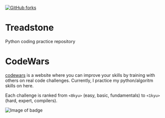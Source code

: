 [![GitHub forks](https://img.shields.io/github/forks/floofydugong/Metis_Projects.svg)]()
# Treadstone
Python coding practice repository

# CodeWars

[codewars](http://codewars.com) is a website where you can improve your skills by training with others on real code challenges. Currently, I practice my python/algoritm skills on here.

Each challenge is ranked from `<8kyu>` (easy, basic, fundamentals) to `<1kyu>` (hard, expert, compilers).

![Image of badge](https://www.codewars.com/users/floofydugong/badges/large)




